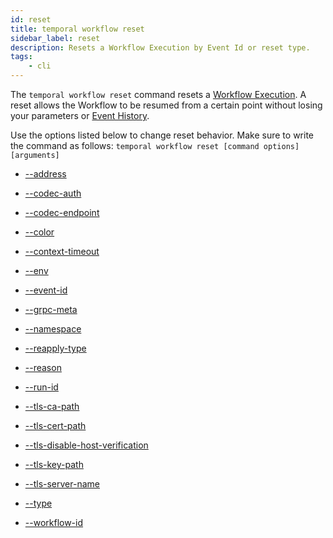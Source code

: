 ```yaml
---
id: reset
title: temporal workflow reset
sidebar_label: reset
description: Resets a Workflow Execution by Event Id or reset type.
tags:
	- cli
---
```


The `temporal workflow reset` command resets a [Workflow Execution](/concepts/what-is-a-workflow-execution).
A reset allows the Workflow to be resumed from a certain point without losing your parameters or [Event History](/concepts/what-is-an-event-history).

Use the options listed below to change reset behavior.
Make sure to write the command as follows:
`temporal workflow reset [command options] [arguments]`

- [--address](/cmd-options/address)

- [--codec-auth](/cmd-options/codec-auth)

- [--codec-endpoint](/cmd-options/codec-endpoint)

- [--color](/cmd-options/color)

- [--context-timeout](/cmd-options/context-timeout)

- [--env](/cmd-options/env)

- [--event-id](/cmd-options/event-id)

- [--grpc-meta](/cmd-options/grpc-meta)

- [--namespace](/cmd-options/namespace)

- [--reapply-type](/cmd-options/reapply-type)

- [--reason](/cmd-options/reason)

- [--run-id](/cmd-options/run-id)

- [--tls-ca-path](/cmd-options/tls-ca-path)

- [--tls-cert-path](/cmd-options/tls-cert-path)

- [--tls-disable-host-verification](/cmd-options/tls-disable-host-verification)

- [--tls-key-path](/cmd-options/tls-key-path)

- [--tls-server-name](/cmd-options/tls-server-name)

- [--type](/cmd-options/type)

- [--workflow-id](/cmd-options/workflow-id)

